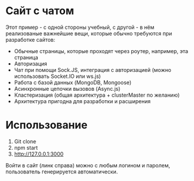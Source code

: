 # Сайт с чатом

Этот пример - с одной стороны учебный, с другой - в нём реализованые важнейшие вещи, которые обычно требуются при разработке сайтов:

- Обычные страницы, которые проходят через роутер, например, эта страница
- Авторизация
- Чат при помощи Sock.JS, интеграция с авторизацией (можно использовать Socket.IO или ws.js)
- Работа с базой данных (MongoDB, Mongoose)
- Асинхронные цепочки вызовов (Async.js)
- Кластеризация (общая архитектура + clusterMaster по желанию)
- Архитектура пригодна для разработки и расширения

# Использование

1. Git clone
2. npm start
3. http://127.0.0.1:3000

Войти в сайт (линк справа) можно с любым логином и паролем, пользователь генерируется автоматически.